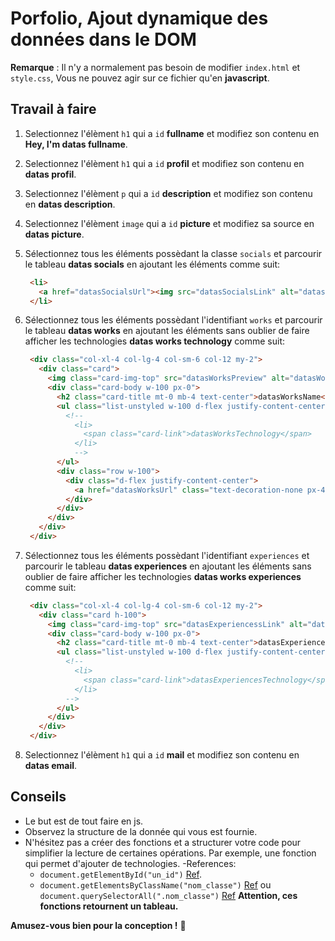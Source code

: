 # Porfolio, Ajout dynamique des données dans le DOM

**Remarque** : Il n'y a normalement pas besoin de modifier `index.html` et `style.css`, Vous ne pouvez agir sur ce fichier qu'en **javascript**.

## Travail à faire

1. Selectionnez l'élèment `h1` qui a `id` **fullname** et modifiez son contenu en **Hey, I'm datas fullname**.
2. Selectionnez l'élèment `h1` qui a `id` **profil** et modifiez son contenu en **datas profil**.
3. Selectionnez l'élèment `p` qui a `id` **description** et modifiez son contenu en **datas description**.
4. Selectionnez l'élèment `image` qui a `id` **picture** et modifiez sa source en **datas picture**.
5. Sélectionnez tous les éléments possèdant la classe `socials` et parcourir le tableau **datas socials** en ajoutant les éléments  comme suit:

   ```html
    <li>
      <a href="datasSocialsUrl"><img src="datasSocialsLink" alt="datasSocialsLinkName"></a>
    </li>
   ```

6. Sélectionnez tous les éléments possèdant l'identifiant `works` et parcourir le tableau **datas works** en ajoutant les éléments sans oublier de faire afficher les technologies **datas works technology** comme suit:

   ```html
    <div class="col-xl-4 col-lg-4 col-sm-6 col-12 my-2">
      <div class="card">
        <img class="card-img-top" src="datasWorksPreview" alt="datasWorksName">
        <div class="card-body w-100 px-0">
          <h2 class="card-title mt-0 mb-4 text-center">datasWorksName</h2>
          <ul class="list-unstyled w-100 d-flex justify-content-center flex-wrap ">
            <!-- 
              <li>
                <span class="card-link">datasWorksTechnology</span>
              </li>
              -->
          </ul>
          <div class="row w-100">
            <div class="d-flex justify-content-center">
              <a href="datasWorksUrl" class="text-decoration-none px-4 py-3 mt-2 rounded">See Project</a>
            </div>
          </div>
        </div>
      </div>
    </div>
   ```

7. Sélectionnez tous les éléments possèdant l'identifiant `experiences` et parcourir le tableau **datas experiences** en ajoutant les éléments sans oublier de faire afficher les technologies **datas works experiences** comme suit:

   ```html
    <div class="col-xl-4 col-lg-4 col-sm-6 col-12 my-2">
      <div class="card h-100">
        <img class="card-img-top" src="datasExperiencessLink" alt="datasExperiencessName">
        <div class="card-body w-100 px-0">
          <h2 class="card-title mt-0 mb-4 text-center">datasExperiencessName</h2>
          <ul class="list-unstyled w-100 d-flex justify-content-center flex-wrap">
            <!-- 
              <li>
                <span class="card-link">datasExperiencesTechnology</span>
              </li>
            -->
          </ul>
        </div>
      </div>
    </div>
   ```

8. Selectionnez l'élèment `h1` qui a `id` **mail** et modifiez son contenu en **datas email**.

## Conseils

- Le but est de tout faire en js.
- Observez la structure de la donnée qui vous est fournie.
- N'hésitez pas a créer des fonctions et a structurer votre code pour simplifier la lecture de certaines opérations. Par exemple, une fonction qui permet d'ajouter de technologies.
-References:
  - `document.getElementById("un_id")` [Ref](https://developer.mozilla.org/fr/docs/Web/API/Document/getElementById).
  - `document.getElementsByClassName("nom_classe")` [Ref](https://developer.mozilla.org/fr/docs/Web/API/Element/getElementsByClassName) ou `document.querySelectorAll(".nom_classe")` [Ref](https://developer.mozilla.org/fr/docs/Web/API/Document/querySelectorAll)
  **Attention, ces fonctions retournent un tableau.**

**Amusez-vous bien pour la conception !** 🚀
